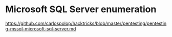 # Microsoft SQL Server enumeration

https://github.com/carlospolop/hacktricks/blob/master/pentesting/pentesting-mssql-microsoft-sql-server.md

